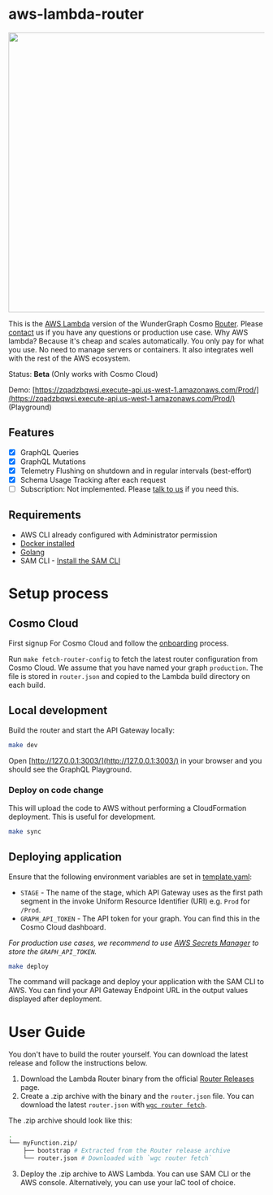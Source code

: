# aws-lambda-router

<p align="center">
<img width="550" src="cover.png"/>
</p>

This is the [AWS Lambda](https://aws.amazon.com/lambda/) version of the WunderGraph Cosmo [Router](https://wundergraph.com/cosmo/features/router). Please [contact](https://wundergraph.com/contact/sales) us if you have any questions or production use case.
Why AWS lambda? Because it's cheap and scales automatically. You only pay for what you use. No need to manage servers or containers. It also integrates well with the rest of the AWS ecosystem.

Status: **Beta** (Only works with Cosmo Cloud)

Demo: [https://zqadzbqwsi.execute-api.us-west-1.amazonaws.com/Prod/](https://zqadzbqwsi.execute-api.us-west-1.amazonaws.com/Prod/) (Playground)

## Features

- [X] GraphQL Queries
- [X] GraphQL Mutations
- [X] Telemetry Flushing on shutdown and in regular intervals (best-effort)
- [X] Schema Usage Tracking after each request
- [ ] Subscription: Not implemented. Please [talk to us](https://wundergraph.com/contact/sales) if you need this.

## Requirements

* AWS CLI already configured with Administrator permission
* [Docker installed](https://www.docker.com/community-edition)
* [Golang](https://golang.org)
* SAM CLI - [Install the SAM CLI](https://docs.aws.amazon.com/serverless-application-model/latest/developerguide/serverless-sam-cli-install.html)

# Setup process

## Cosmo Cloud

First signup For Cosmo Cloud and follow the [onboarding](https://cosmo-docs.wundergraph.com/getting-started/cosmo-cloud-onboarding) process.

Run `make fetch-router-config` to fetch the latest router configuration from Cosmo Cloud. We assume that you have named your graph `production`.
The file is stored in `router.json` and copied to the Lambda build directory on each build.

## Local development

Build the router and start the API Gateway locally:

```bash
make dev
```

Open [http://127.0.0.1:3003/](http://127.0.0.1:3003/) in your browser and you should see the GraphQL Playground.

### Deploy on code change

This will upload the code to AWS without performing a CloudFormation deployment. This is useful for development.

```bash
make sync
```

## Deploying application

Ensure that the following environment variables are set in [template.yaml](template.yaml):

- `STAGE` - The name of the stage, which API Gateway uses as the first path segment in the invoke Uniform Resource Identifier (URI) e.g. `Prod` for `/Prod`.
- `GRAPH_API_TOKEN` - The API token for your graph. You can find this in the Cosmo Cloud dashboard.

*For production use cases, we recommend to use [AWS Secrets Manager](https://aws.amazon.com/secrets-manager/) to store the `GRAPH_API_TOKEN`.*

```bash
make deploy
```

The command will package and deploy your application with the SAM CLI to AWS.
You can find your API Gateway Endpoint URL in the output values displayed after deployment.

# User Guide

You don't have to build the router yourself. You can download the latest release and follow the instructions below.

1. Download the Lambda Router binary from the official [Router Releases](https://github.com/wundergraph/cosmo/releases?q=aws-lambda-router&expanded=true) page.
2. Create a .zip archive with the binary and the `router.json` file. You can download the latest `router.json` with [`wgc router fetch`](https://cosmo-docs.wundergraph.com/cli/router/fetch).

The .zip archive should look like this:
```bash
.
└── myFunction.zip/
    ├── bootstrap # Extracted from the Router release archive
    └── router.json # Downloaded with `wgc router fetch`
```
3. Deploy the .zip archive to AWS Lambda. You can use SAM CLI or the AWS console. Alternatively, you can use your IaC tool of choice.
